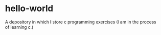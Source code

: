 # hello-world
A depository in which I store c programming exercises (I am in the process of learning c.)
